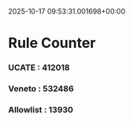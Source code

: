 2025-10-17 09:53:31.001698+00:00
# Rule Counter 
 ### UCATE : 412018

 ### Veneto : 532486

 ### Allowlist : 13930